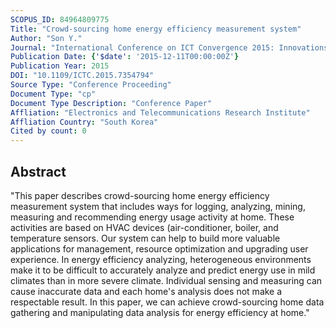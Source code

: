 ```yaml
---
SCOPUS_ID: 84964809775
Title: "Crowd-sourcing home energy efficiency measurement system"
Author: "Son Y."
Journal: "International Conference on ICT Convergence 2015: Innovations Toward the IoT, 5G, and Smart Media Era, ICTC 2015"
Publication Date: {'$date': '2015-12-11T00:00:00Z'}
Publication Year: 2015
DOI: "10.1109/ICTC.2015.7354794"
Source Type: "Conference Proceeding"
Document Type: "cp"
Document Type Description: "Conference Paper"
Affliation: "Electronics and Telecommunications Research Institute"
Affliation Country: "South Korea"
Cited by count: 0
---
```


## Abstract
"This paper describes crowd-sourcing home energy efficiency measurement system that includes ways for logging, analyzing, mining, measuring and recommending energy usage activity at home. These activities are based on HVAC devices (air-conditioner, boiler, and temperature sensors. Our system can help to build more valuable applications for management, resource optimization and upgrading user experience. In energy efficiency analyzing, heterogeneous environments make it to be difficult to accurately analyze and predict energy use in mild climates than in more severe climate. Individual sensing and measuring can cause inaccurate data and each home's analysis does not make a respectable result. In this paper, we can achieve crowd-sourcing home data gathering and manipulating data analysis for energy efficiency at home."
